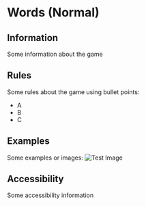 # Words (Normal)

## Information
Some information about the game

## Rules
Some rules about the game using bullet points:
- A
- B
- C

## Examples
Some examples or images:
![Test Image](https://cdn.discordapp.com/attachments/1148765435039330334/1179681026751086663/image.png?ex=657aaa92&is=65683592&hm=ffdec3162b6aaa689cf683d73cf2a963a67a03e938702dbcbed69adb742c7d6c&)

## Accessibility
Some accessibility information